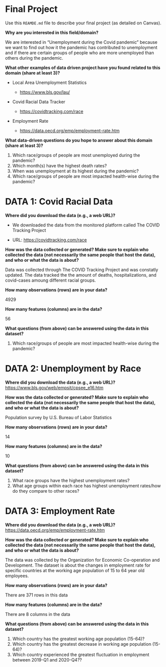 # Final Project
Use this `REAMDE.md` file to describe your final project (as detailed on Canvas).

**Why are you interested in this field/domain?**

We are interested in “Unemployment during the Covid pandemic” because we want to
find out how it the pandemic has contributed to unemployment and if there
are certain groups of people who are more unemployed than others during the
pandemic.



**What other examples of data driven project have you found related to this domain (share at least 3)?**

* Local Area Unemployment Statistics
    + https://www.bls.gov/lau/


* Covid Racial Data Tracker

    + https://covidtracking.com/race


* Employment Rate
    + https://data.oecd.org/emp/employment-rate.htm



**What data-driven questions do you hope to answer about this domain (share at least 3)?**

1. Which race/groups of people are most unemployed during the pandemic?
2. Which month(s) have the highest death rates?
3. When was unemployment at its highest during the pandemic?
4. Which race/groups of people are most impacted health-wise during the pandemic?



# **DATA 1:** Covid Racial Data

**Where did you download the data (e.g., a web URL)?**

- We downloaded the data from the monitored platform called The COVID Tracking Project

- URL: https://covidtracking.com/race

**How was the data collected or generated? Make sure to explain who collected the data (not necessarily the same people that host the data), and who or what the data is about?**

Data was collected through The COVID Tracking Project and was constatly updated. The data tracked the the amount of deaths, hospitalizations, and covid-cases amoung different racial groups.

**How many observations (rows) are in your data?**

4929

**How many features (columns) are in the data?**

56

**What questions (from above) can be answered using the data in this dataset?**

1. Which race/groups of people are most impacted health-wise during the pandemic?


# **DATA 2:** Unemployment by Race

**Where did you download the data (e.g., a web URL)?**
https://www.bls.gov/web/empsit/cpsee_e16.htm

**How was the data collected or generated? Make sure to explain who collected the data (not necessarily the same people that host the data), and who or what the data is about?**

Population survey by U.S. Bureau of Labor Statistics

**How many observations (rows) are in your data?**

14

**How many features (columns) are in the data?**

10

**What questions (from above) can be answered using the data in this dataset?**

1. What race groups have the highest unemployment rates?
2. What age groups within each race has highest unemployment rates/how do they compare to other races?


# **DATA 3:** Employment Rate
**Where did you download the data (e.g., a web URL)?**
https://data.oecd.org/emp/employment-rate.htm

**How was the data collected or generated? Make sure to explain who collected the data (not necessarily the same people that host the data), and who or what the data is about?**

The data was collected by the Organization for Economic Co-operation and Development. The dataset
is about the changes in employment rate for specific countries at the working age population of 15 to 64 year old employees.

**How many observations (rows) are in your data?**

There are 371 rows in this data

**How many features (columns) are in the data?**

There are 8 columns in the data

**What questions (from above) can be answered using the data in this dataset?**

1. Which country has the greatest working age population (15-64)?
2. Which country has the greatest decrease in working age population (15-64)?
3. Which country experienced the greatest fluctuation in employment between 2019-Q1 and 2020-Q4??
